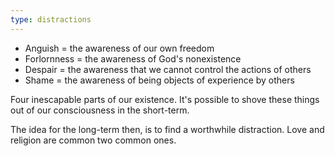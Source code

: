 ```yaml
---
type: distractions
---
```


- Anguish = the awareness of our own freedom
- Forlornness = the awareness of God's nonexistence
- Despair = the awareness that we cannot control the actions of others
- Shame = the awareness of being objects of experience by others

Four inescapable parts of our existence. It's possible to shove these things out of our consciousness in the short-term.

The idea for the long-term then, is to find a worthwhile distraction. Love and religion are common two common ones.
